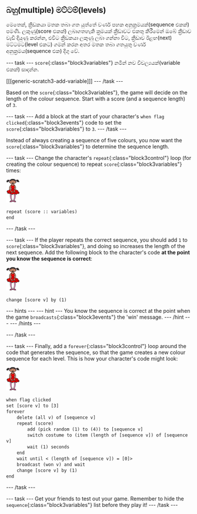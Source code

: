 ## බහු(multiple) මට්ටම්(levels)

මෙතෙක්, ක්‍රීඩකයා මතක තබා ගත යුත්තේ වර්ණ පහක අනුක්‍රමයක්(sequence එකක්) පමණි. ලකුණු(score එකක්) ලබාගතහැකි ක්‍රමයක් ක්‍රීඩාවට එකතු කිරීමෙන් ඔබේ ක්‍රීඩාව වැඩි දියුණු කරන්න, එවිට ක්‍රීඩකයා ලකුණු ලබා ගන්නා විට, ක්‍රීඩාව ඊළඟ(next) මට්ටමට(level එකට) ගමන් කරන අතර මතක තබා ගතයුතු වර්ණ අනුක්‍රමය(sequence එක) දිගු වේ.

\--- task \--- `score`{:class="block3variables"} නමින් නව විචල්‍යයක්(variable එකක්) සාදන්න.

[[[generic-scratch3-add-variable]]] \--- /task \---

Based on the `score`{:class="block3variables"}, the game will decide on the length of the colour sequence. Start with a score (and a sequence length) of `3`.

\--- task \--- Add a block at the start of your character's `when flag clicked`{:class="block3events"} code to set the `score`{:class="block3variables"} to `3`. \--- /task \---

Instead of always creating a sequence of five colours, you now want the `score`{:class="block3variables"} to determine the sequence length.

\--- task \--- Change the character's `repeat`{:class="block3control"} loop (for creating the colour sequence) to repeat `score`{:class="block3variables"} times:

![sprite](images/ballerina.png)

```blocks3
repeat (score :: variables)
end
```

\--- /task \---

\--- task \--- If the player repeats the correct sequence, you should add `1` to `score`{:class="block3variables"}, and doing so increases the length of the next sequence. Add the following block to the character's code **at the point you know the sequence is correct**:

![sprite](images/ballerina.png)

```blocks3
change [score v] by (1)
```

\--- hints \--- \--- hint \--- You know the sequence is correct at the point when the game `broadcasts`{:class="block3events"} the 'win' message. \--- /hint \--- \--- /hints \---

\--- /task \---

\--- task \--- Finally, add a `forever`{:class="block3control"} loop around the code that generates the sequence, so that the game creates a new colour sequence for each level. This is how your character's code might look:

![ballerina](images/ballerina.png)

```blocks3
when flag clicked
set [score v] to [3]
forever
    delete (all v) of [sequence v]
    repeat (score)
        add (pick random (1) to (4)) to [sequence v]
        switch costume to (item (length of [sequence v]) of [sequence v]
        wait (1) seconds
    end
    wait until < (length of [sequence v]) = [0]>
    broadcast (won v) and wait
    change [score v] by (1)
end
```

\--- /task \---

\--- task \--- Get your friends to test out your game. Remember to hide the `sequence`{:class="block3variables"} list before they play it! \--- /task \---